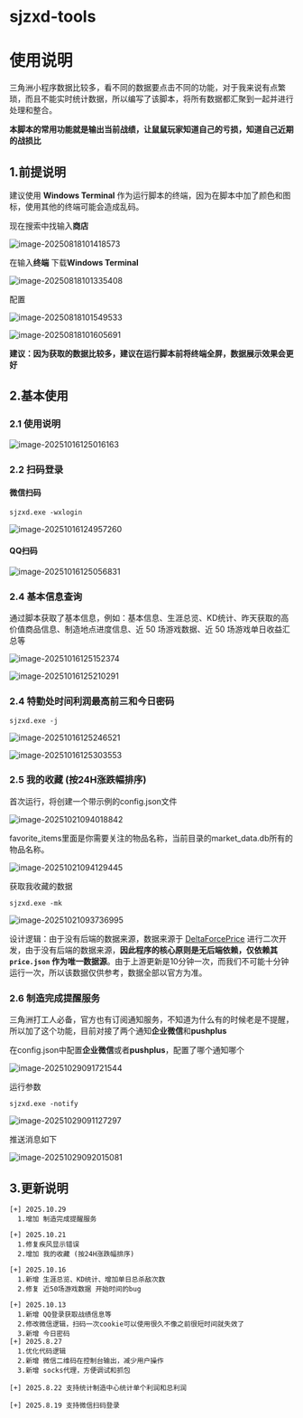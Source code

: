 # sjzxd-tools

# 使用说明

三角洲小程序数据比较多，看不同的数据要点击不同的功能，对于我来说有点繁琐，而且不能实时统计数据，所以编写了该脚本，将所有数据都汇聚到一起并进行处理和整合。

**本脚本的常用功能就是输出当前战绩，让鼠鼠玩家知道自己的亏损，知道自己近期的战损比**

## 1.前提说明

建议使用 **Windows Terminal** 作为运行脚本的终端，因为在脚本中加了颜色和图标，使用其他的终端可能会造成乱码。

现在搜索中找输入**商店**

![image-20250818101418573](images/image-20250818101418573.png)

在输入**终端**   下载**Windows Terminal** 

![image-20250818101335408](images/image-20250818101335408.png)

配置

![image-20250818101549533](images/image-20250818101549533.png)



![image-20250818101605691](images/image-20250818101605691.png)



**建议：因为获取的数据比较多，建议在运行脚本前将终端全屏，数据展示效果会更好**



## 2.基本使用

### 2.1 使用说明

![image-20251016125016163](images/image-20251016125016163.png)

### 2.2 扫码登录

#### 微信扫码

```
sjzxd.exe -wxlogin
```

![image-20251016124957260](images/image-20251016124957260.png)



#### QQ扫码

![image-20251016125056831](images/image-20251016125056831.png)

### 2.4 基本信息查询

通过脚本获取了基本信息，例如：基本信息、生涯总览、KD统计、昨天获取的高价值商品信息、制造地点进度信息、近 50 场游戏数据、近 50 场游戏单日收益汇总等

![image-20251016125152374](images/image-20251016125152374.png)

![image-20251016125210291](images/image-20251016125210291.png)



### 2.4 特勤处时间利润最高前三和今日密码

```
sjzxd.exe -j
```

![image-20251016125246521](images/image-20251016125246521.png)

![image-20251016125303553](images/image-20251016125303553.png)

### 2.5 我的收藏 (按24H涨跌幅排序)

首次运行，将创建一个带示例的config.json文件

![image-20251021094018842](images/image-20251021094018842.png)

favorite_items里面是你需要关注的物品名称，当前目录的market_data.db所有的物品名称。

![image-20251021094129445](images/image-20251021094129445.png)

获取我收藏的数据

```
sjzxd.exe -mk
```

![image-20251021093736995](images/image-20251021093736995.png)

设计逻辑：由于没有后端的数据来源，数据来源于 [DeltaForcePrice](https://github.com/orzice/DeltaForcePrice)  进行二次开发，由于没有后端的数据来源，**因此程序的核心原则是无后端依赖，仅依赖其 `price.json` 作为唯一数据源**。由于上游更新是10分钟一次，而我们不可能十分钟运行一次，所以该数据仅供参考，数据全部以官方为准。

### 2.6  制造完成提醒服务

三角洲打工人必备，官方也有订阅通知服务，不知道为什么有的时候老是不提醒，所以加了这个功能，目前对接了两个通知**企业微信**和**pushplus**

在config.json中配置**企业微信**或者**pushplus**，配置了哪个通知哪个

![image-20251029091721544](images/image-20251029091721544.png)



运行参数

```
sjzxd.exe -notify
```

![image-20251029091127297](images/image-20251029091127297.png)

推送消息如下

![image-20251029092015081](images/image-20251029092015081.png)



## 3.更新说明
```
[+] 2025.10.29
  1.增加 制造完成提醒服务

[+] 2025.10.21
  1.修复疾风显示错误
  2.增加 我的收藏 (按24H涨跌幅排序)
  
[+] 2025.10.16
  1.新增 生涯总览、KD统计、增加单日总杀敌次数
  2.修复 近50场游戏数据 开始时间的bug

[+] 2025.10.13 
  1.新增 QQ登录获取战绩信息等
  2.修改微信逻辑，扫码一次cookie可以使用很久不像之前很短时间就失效了
  3.新增 今日密码 
[+] 2025.8.27    
  1.优化代码逻辑
  2.新增 微信二维码在控制台输出，减少用户操作
  3.新增 socks代理，方便调试和抓包
  
[+] 2025.8.22 支持统计制造中心统计单个利润和总利润

[+] 2025.8.19 支持微信扫码登录
```
